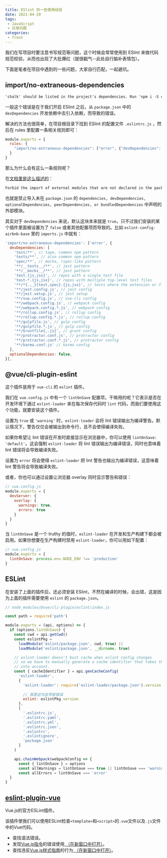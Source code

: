 ```yaml
---
title: ESlint 的一些使用经验
date: 2021-04-20
tags:
 - JavaScript
 - 日常问题
categories:
 - front
---
```


我们在写项目时要注意书写规范等问题，这个时候会常常使用到 ESlint 来做代码规范校验，从而也出现了大批爆红（就很戳气--此处自行脑补表情包）。

下面是笔者在项目中遇到的一些问题，大家自行匹配，一起避坑。

## import/no-extraneous-dependencies

```md
'chalk' should be listed in the project's dependencies. Run 'npm i -S chalk' to add it (import/no-extraneous-dependencies)
```

一般这个错误是在于我们开启 ESlint 之后，从 `package.json` 中的 `devDependencies` 开发依赖中去引入依赖，而导致的错误。

解决的方法也很简单，在项目根目录下找到 ESlint 的配置文件 `.eslintrc.js` ，然后在 rules 里配置一条相关规则即可：

```js
module.exports = {
  rules: {
    "import/no-extraneous-dependencies": ["error", {"devDependencies": true}]
  }
}
```

那么为什么会有这么一条规则呢？

在[文档里是这么描述的](https://github.com/benmosher/eslint-plugin-import/blob/master/docs/rules/no-extraneous-dependencies.md)：

```md
Forbid the import of external modules that are not declared in the package.json's dependencies, devDependencies, optionalDependencies, peerDependencies, or bundledDependencies. The closest parent package.json will be used. If no package.json is found, the rule will not lint anything. This behaviour can be changed with the rule option packageDir.
```

也就是禁止导入未在 `package.json` 的 `dependencies, devDependencies, optionalDependencies, peerDependencies, or bundledDependencies` 中声明的外部模块。

其实对于 `devDependencies` 来说，默认这块本来就是 `true`，只不过我们安装的某个插件里面被设置为了 `false` 或者其他配置项而导致的。比如 `eslint-config-airbnb-base` 里的 `imports.js` 中就有：

```js
'import/no-extraneous-dependencies': ['error', {
  devDependencies: [
    'test/**', // tape, common npm pattern
    'tests/**', // also common npm pattern
    'spec/**', // mocha, rspec-like pattern
    '**/__tests__/**', // jest pattern
    '**/__mocks__/**', // jest pattern
    'test.{js,jsx}', // repos with a single test file
    'test-*.{js,jsx}', // repos with multiple top-level test files
    '**/*{.,_}{test,spec}.{js,jsx}', // tests where the extension or filename suffix denotes that it is a test
    '**/jest.config.js', // jest config
    '**/jest.setup.js', // jest setup
    '**/vue.config.js', // vue-cli config
    '**/webpack.config.js', // webpack config
    '**/webpack.config.*.js', // webpack config
    '**/rollup.config.js', // rollup config
    '**/rollup.config.*.js', // rollup config
    '**/gulpfile.js', // gulp config
    '**/gulpfile.*.js', // gulp config
    '**/Gruntfile{,.js}', // grunt config
    '**/protractor.conf.js', // protractor config
    '**/protractor.conf.*.js', // protractor config
    '**/karma.conf.js' // karma config
  ],
  optionalDependencies: false,
}],
```

## @vue/cli-plugin-eslint

这个插件是用于 `vue-cli` 的 `eslint` 插件。

我们在 `vue.config.js` 中有一个 `lintOnSave` 配置项，干嘛用的呢？它表示是否在开发环境下通过 `eslint-loader` 来在每次保存代码时 `lint` 代码，而我们要使用这个功能，就要安装这个插件。

设置为 `true` 或 `'warning'` 时，`eslint-loader` 会将 lint 错误输出为编译警告。默认情况下，警告仅仅会被输出到命令行，且不会使得编译失败。

如果你希望让 lint 错误在开发时直接显示在浏览器中，你可以使用 `lintOnSave: 'default'`。这会强制 `eslint-loader` 将 lint 错误输出为编译错误，同时也意味着 lint 错误将会导致编译失败。

设置为 `error` 将会使得 `eslint-loader` 把 lint 警告也输出为编译错误，这意味着 lint 警告将会导致编译失败。

或者，你也可以通过设置让浏览器 overlay 同时显示警告和错误：

```js
// vue.config.js
module.exports = {
  devServer: {
    overlay: {
      warnings: true,
      errors: true
    }
  }
}
```

当 `lintOnSave` 是一个 truthy 的值时，`eslint-loader` 在开发和生产构建下都会被启用。如果你想要在生产构建时禁用 `eslint-loader`，你可以用如下配置：

```js
// vue.config.js
module.exports = {
  lintOnSave: process.env.NODE_ENV !== 'production'
}
```

## ESLint

在安装了上面的插件后，还必须安装 ESlint，不然在编译的时候，会出错，这是因为上面的插件需要使用 `eslint` 的 `package.json`。

```js
// node_modules/@vue/cli-plugin/eslint/index.js

const path = require('path')

module.exports = (api, options) => {
  if (options.lintOnSave) {
    const cwd = api.getCwd()
    const eslintPkg =
      loadModule('eslint/package.json', cwd, true) ||
      loadModule('eslint/package.json', __dirname, true)

    // eslint-loader doesn't bust cache when eslint config changes
    // so we have to manually generate a cache identifier that takes the config
    // into account.
    const { cacheIdentifier } = api.genCacheConfig(
      'eslint-loader',
      {
        'eslint-loader': require('eslint-loader/package.json').version,
          
        // 就是这句会导致错误
        eslint: eslintPkg.version
      },
      [
        '.eslintrc.js',
        '.eslintrc.yaml',
        '.eslintrc.yml',
        '.eslintrc.json',
        '.eslintrc',
        '.eslintignore',
        'package.json'
      ]
    )

    api.chainWebpack(webpackConfig => {
      const { lintOnSave } = options
      const allWarnings = lintOnSave === true || lintOnSave === 'warning'
      const allErrors = lintOnSave === 'error'
  }
}

```

## [eslint-plugin-vue](https://eslint.vuejs.org/)

Vue.js的官方ESLint插件。

该插件使我们可以使用ESLint检查`<template>`和`<script>`的`.vue`文件以及`.js`文件中的Vue代码。

- 查找语法错误。
- 发现[Vue.js指令](https://v3.vuejs.org/api/directives.html)的错误使用[ （在新窗口中打开）](https://v3.vuejs.org/api/directives.html)。
- 查找违反[Vue.js样式指南](https://v3.vuejs.org/style-guide/)的行为[ （在新窗口中打开）](https://v3.vuejs.org/style-guide/)。

